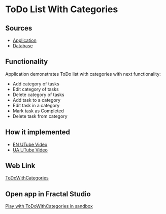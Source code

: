 # ToDo List With Categories

## Sources

- [Application](https://github.com/LearnFractal/FractalPlatform/tree/main/FractalPlatform.Examples/Applications/ToDoWithCategories/ToDoWithCategoriesApplication.cs)
- [Database](https://github.com/LearnFractal/FractalPlatform/tree/main/FractalPlatform.Examples/Databases/ToDoWithCategories)

## Functionality

Application demonstrates ToDo list with categories with next functionality:
- Add category of tasks
- Edit category of tasks
- Delete category of tasks
- Add task to a category
- Edit task in a category
- Mark task as Completed
- Delete task from category

## How it implemented

- [EN UTube Video](https://fraplat.com/jupiter/UTube?tag=103)
- [UA UTube Video](https://fraplat.com/jupiter/UTube?tag=203)

## Web Link

[ToDoWithCategories](https://fraplat.com/jupiter/?app=ToDoWithCategories)

## Open app in Fractal Studio

[Play with ToDoWithCategories in sandbox](https://fraplat.com/mars/FractalStudio/?tag=ToDoWithCategories+template)
